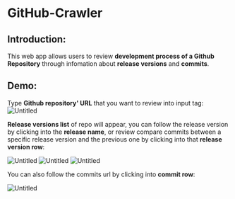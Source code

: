 # GitHub-Crawler

## Introduction:  

This web app allows users to review **development process of a Github Repository** through infomation about **release versions** and **commits**.  

## Demo:

Type **Github repository' URL** that you want to review into input tag:  
![Untitled](https://user-images.githubusercontent.com/108724603/202214003-fd837db2-b71f-4530-8ed1-cef792e2742f.png)

**Release versions list** of repo will appear, you can follow the release version by clicking into the **release name**, or review compare commits between a specific release version and the previous one by clicking into that **release version row**:  

![Untitled](https://user-images.githubusercontent.com/108724603/202214839-cfc8c96e-673c-4bf1-a120-7dd30db92b19.png)
![Untitled](https://user-images.githubusercontent.com/108724603/202215037-473cd27c-b7a9-414b-8c19-d03b79738b2d.png)
![Untitled](https://user-images.githubusercontent.com/108724603/202215393-1be580ac-a6fb-46e6-921a-359aace0ae18.png)

You can also follow the commits url by clicking into **commit row**:  

![Untitled](https://user-images.githubusercontent.com/108724603/202215574-5d5256fe-2844-4d1f-a3d2-b2390dbf5e92.png)



